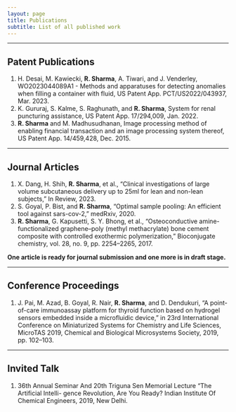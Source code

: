 ```yaml
---
layout: page
title: Publications
subtitle: List of all published work
---
```


---
Patent Publications
----

1. H. Desai, M. Kawiecki, **R. Sharma**, A. Tiwari, and J. Venderley, WO2023044089A1 - Methods and apparatuses for detecting anomalies when filling a container with fluid, US Patent App. PCT/US2022/043937, Mar. 2023.
2. K. Gururaj, S. Kalme, S. Raghunath, and **R. Sharma**, System for renal puncturing assistance, US Patent App. 17/294,009, Jan. 2022.
3. **R. Sharma** and M. Madhusudhanan, Image processing method of enabling financial transaction and an image processing system thereof, US Patent App. 14/459,428, Dec. 2015.

---
Journal Articles
----

1. X. Dang, H. Shih, **R. Sharma**, et al., “Clinical investigations of large volume subcutaneous delivery up to 25ml for lean and non-lean subjects,” In Review, 2023.
2. S. Goyal, P. Bist, and **R. Sharma**, “Optimal sample pooling: An efficient tool against sars-cov-2,” medRxiv, 2020.
3. **R. Sharma**, G. Kapusetti, S. Y. Bhong, et al., “Osteoconductive amine-functionalized graphene–poly (methyl methacrylate) bone cement composite with controlled exothermic polymerization,” Bioconjugate chemistry, vol. 28, no. 9, pp. 2254–2265, 2017.

**One article is ready for journal submission and one more is in draft stage.**

---
Conference Proceedings
----

1. J. Pai, M. Azad, B. Goyal, R. Nair, **R. Sharma**, and D. Dendukuri, “A point-of-care immunoassay platform for thyroid function based on hydrogel sensors embedded inside a microfluidic device,” in 23rd International Conference on Miniaturized Systems for Chemistry and Life Sciences, MicroTAS 2019, Chemical and Biological Microsystems Society, 2019, pp. 102–103.

---
Invited Talk
----

1. 36th Annual Seminar And 20th Triguna Sen Memorial Lecture “The Artificial Intelli- gence Revolution, Are You Ready?
Indian Institute Of Chemical Engineers, 2019, New Delhi.
